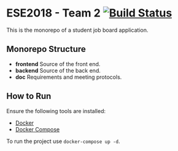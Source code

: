# ESE2018 - Team 2 [![Build Status](https://travis-ci.com/eseTeam2/ese2018-team2.svg?branch=master)](https://travis-ci.com/eseTeam2/ese2018-team2)

This is the monorepo of a student job board application.

## Monorepo Structure

* **frontend** Source of the front end.
* **backend** Source of the back end.
* **doc** Requirements and meeting protocols.

## How to Run

Ensure the following tools are installed:

* [Docker](https://www.docker.com)
* [Docker Compose](https://docs.docker.com/compose/)

To run the project use `docker-compose up -d`.
